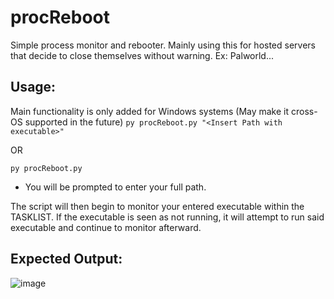 # procReboot

Simple process monitor and rebooter. Mainly using this for hosted servers that decide to close themselves without warning. Ex: Palworld...

## Usage:
Main functionality is only added for Windows systems (May make it cross-OS supported in the future)
`py procReboot.py "<Insert Path with executable>"`

OR

`py procReboot.py`
- You will be prompted to enter your full path.

The script will then begin to monitor your entered executable within the TASKLIST. If the executable is seen as not running, it will attempt to run said executable and continue to monitor afterward.

## Expected Output:
![image](https://github.com/BlakeOrtiz/procReboot/assets/103345399/c4e37808-e5ea-495f-a16d-c5360ad5e7a0)
